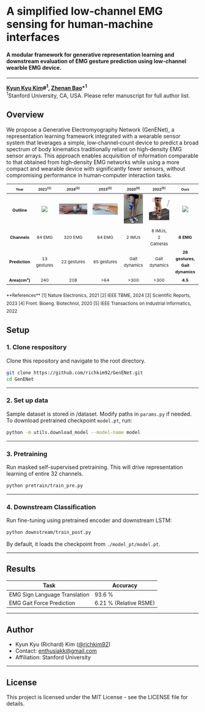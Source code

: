 # A simplified low‑channel EMG sensing for human‑machine interfaces
#### A modular framework for generative representation learning and downstream evaluation of EMG gesture prediction using low-channel wearble EMG device.
---

**[Kyun Kyu Kim](https://kyunkyukim.com)\#<sup>1</sup>, [Zhenan Bao](https://baogroup.stanford.edu)\*<sup>1</sup>**  
<sup>1</sup>Stanford University, CA, USA. Please refer manuscript for full author list. 

<!--  [![arXiv](https://img.shields.io/badge/arXiv%20paper-2504.11295-b31b1b.svg)](https://arxiv.org/abs/2504.11295)&nbsp;   -->

## Overview
We propose a Generative Electromyography Network (GenENet), a representation learning framework integrated with a wearable sensor system that leverages a simple, low‑channel‑count device to predict a broad spectrum of body kinematics traditionally reliant on high‑density EMG sensor arrays. This approach enables acquisition of information comparable to that obtained from high‑density EMG networks while using a more compact and wearable device with significantly fewer sensors, without compromising performance in human‑computer interaction tasks.
<!--![Teaser image](./assets/Cover_figure.png)-->

| <div align="center"><span style="font-size:9px;">Year</span></div> | <div align="center"><span style="font-size:9px;">2021<sup>[1]</sup></span></div> | <div align="center"><span style="font-size:9px;">2024<sup>[2]</sup></span></div> | <div align="center"><span style="font-size:9px;">2023<sup>[3]</sup></span></div> | <div align="center"><span style="font-size:9px;">2020<sup>[4]</sup></span></div> | <div align="center"><span style="font-size:9px;">2022<sup>[5]</sup></span></div> | <div align="center"><span style="font-size:9px;">**Ours**</span></div> |
|-------|-------------------------|------------|--------------------------|--------------------------------|------------------------|------|
| <div align="center"><span style="font-size:11px; font-weight:bold;">Outline</span></div> | <div align="center"><img src="assets/nat_elec_2021.png" width="200"/></div> | <div align="center"><img src="assets/tbme_2024.png" width="250"/></div> | <div align="center"><img src="assets/sci_report_2023.png" width="200"/></div> | <div align="center"><img src="assets/bio_eng_2020.png" width="50"/></div> | <div align="center"><img src="assets/IEEE_2022.png" width="70"/></div> | <div align="center"><img src="assets/ours_2025.png" width="400"/></div> |
| <div align="center"><span style="font-size:11px; font-weight:bold;">Channels</span></div> | <div align="center"><span style="font-size:11px;">64 EMG</span></div> | <div align="center"><span style="font-size:11px;">320 EMG</span></div> | <div align="center"><span style="font-size:11px;">64 EMG</span></div> | <div align="center"><span style="font-size:11px;">2 IMUs</span></div> | <div align="center"><span style="font-size:11px;">8 IMUs,<br>2 Cameras</span></div> | <div align="center"><span style="font-size:11px;">**6 EMG**</span></div> |
| <div align="center"><span style="font-size:11px; font-weight:bold;">Prediction</span></div> | <div align="center"><span style="font-size:11px;">13 gestures</span></div> | <div align="center"><span style="font-size:11px;">22 gestures</span></div> | <div align="center"><span style="font-size:11px;">65 gestures</span></div> | <div align="center"><span style="font-size:11px;">Gait dynamics</span></div> | <div align="center"><span style="font-size:11px;">Gait dynamics</span></div> | <div align="center"><span style="font-size:11px;">**26 gestures,<br> Gait dynamics**</span></div> |
| <div align="center"><span style="font-size:11px; font-weight:bold;">Area(cm²)</span></div> | <div align="center"><span style="font-size:11px;">240</span></div> | <div align="center"><span style="font-size:11px;">208</span></div> | <div align="center"><span style="font-size:11px;">>64</span></div> | <div align="center"><span style="font-size:11px;">>300</span></div> | <div align="center"><span style="font-size:11px;">>300</span></div> | <div align="center"><span style="font-size:11px;">**4.5**</span></div> |

<sub>
**References**  
[1] Nature Electronics, 2021  
[2] IEEE TBME, 2024  
[3] Scientific Reports, 2023  
[4] Front. Bioeng. Biotechnol, 2020  
[5] IEEE Transactions on Industrial Informatics, 2022
</sub>



##  Setup


### 1. Clone respository  

Clone this repository and navigate to the root directory.
```bash
git clone https://github.com/richkim92/GenENet.git
cd GenENet
```
---

### 2. Set up data

Sample dataset is stored in /dataset. Modify paths in `params.py` if needed.  
To download pretrained checkpoint `model.pt`, run:

```bash
python -m utils.download_model --model-name model
```
---

### 3. Pretraining

Run masked self-supervised pretraining. This will drive representation learning of entire 32 channels. 

```bash
python pretrain/train_pre.py
```
---

### 4. Downstream Classification

Run fine-tuning using pretrained encoder and downstream LSTM:

```bash
python downstream/train_post.py
```

By default, it loads the checkpoint from `./model_pt/model.pt`.

---

## Results

| Task                  | Accuracy |
|-----------------------|----------|
| EMG Sign Language Translation   | 93.6 %    |
| EMG Gait Force Prediction | 6.21 % (Relative RSME)    |

---

## Author

- Kyun Kyu (Richard) Kim ([@richkim92](https://github.com/richkim92))
- Contact: enthusiakk@gmail.com
- Affiliation: Stanford University

---

## License

This project is licensed under the MIT License - see the LICENSE file for details.
